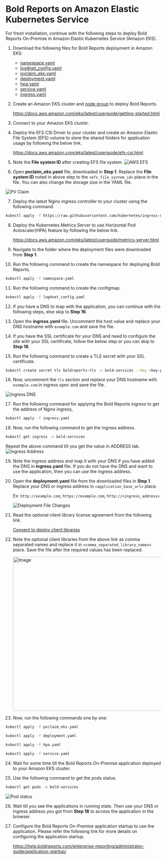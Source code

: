 # Bold Reports on Amazon Elastic Kubernetes Service

For fresh installation, continue with the following steps to deploy Bold Reports On-Premise in Amazon Elastic Kubernetes Service (Amazon EKS).

1. Download the following files for Bold Reports deployment in Amazon EKS:

    * [namespace.yaml](https://raw.githubusercontent.com/boldreports/bold-reports-kubernetes/v9.1.7/deploy/namespace.yaml)
    * [log4net_config.yaml](https://raw.githubusercontent.com/boldreports/bold-reports-kubernetes/v9.1.7/deploy/log4net_config.yaml)
    * [pvclaim_eks.yaml](https://raw.githubusercontent.com/boldreports/bold-reports-kubernetes/v9.1.7/deploy/pvclaim_eks.yaml)
    * [deployment.yaml](https://raw.githubusercontent.com/boldreports/bold-reports-kubernetes/v9.1.7/deploy/deployment.yaml)
    * [hpa.yaml](https://raw.githubusercontent.com/boldreports/bold-reports-kubernetes/v9.1.7/deploy/hpa.yaml)
    * [service.yaml](https://raw.githubusercontent.com/boldreports/bold-reports-kubernetes/v9.1.7/deploy/service.yaml)
    * [ingress.yaml](https://raw.githubusercontent.com/boldreports/bold-reports-kubernetes/v9.1.7/deploy/ingress.yaml)

2. Create an Amazon EKS cluster and [node group](https://docs.aws.amazon.com/eks/latest/userguide/eks-compute.html) to deploy Bold Reports.

   https://docs.aws.amazon.com/eks/latest/userguide/getting-started.html 

3. Connect to your Amazon EKS cluster.

4. Deploy the EFS CSI Driver to your cluster and create an Amazon Elastic File System (EFS) volume to store the shared folders for application usage by following the below link.

   https://docs.aws.amazon.com/eks/latest/userguide/efs-csi.html 

5. Note the **File system ID** after creating EFS file system.
![AWS EFS](images/aws-efs.png)

6. Open **pvclaim_eks.yaml** file, downloaded in **Step 1**. Replace the **File system ID** noted in above step to the `<efs_file_system_id>` place in the file. You can also change the storage size in the YAML file. 

![PV Claim](images/eks_pvclaim.png)

7. Deploy the latest Nginx ingress controller to your cluster using the following command.

```sh
kubectl apply -f https://raw.githubusercontent.com/kubernetes/ingress-nginx/controller-v1.2.0/deploy/static/provider/aws/deploy.yaml
```

8. Deploy the Kubernetes Metrics Server to use Horizontal Pod Autoscaler(HPA) feature by following the below link.

    https://docs.aws.amazon.com/eks/latest/userguide/metrics-server.html

9. Navigate to the folder where the deployment files were downloaded from **Step 1**.

10. Run the following command to create the namespace for deploying Bold Reports.

```sh
kubectl apply -f namespace.yaml
```

11. Run the following command to create the configmap.

```sh
kubectl apply -f log4net_config.yaml
```

12. If you have a DNS to map with the application, you can continue with the following steps, else skip to **Step 16**. 

13. Open the **ingress.yaml** file. Uncomment the host value and replace your DNS hostname with `example.com` and save the file.

14. If you have the SSL certificate for your DNS and need to configure the site with your SSL certificate, follow the below step or you can skip to **Step 18**.

15. Run the following command to create a TLS secret with your SSL certificate.

```sh
kubectl create secret tls boldreports-tls -n bold-services --key <key-path> --cert <certificate-path>
```

16. Now, uncomment the `tls` section and replace your DNS hostname with `example.com` in ingress spec and save the file.

![ingress DNS](images/ingress_yaml.png)

17. Run the following command for applying the Bold Reports ingress to get the address of Nginx ingress,

```sh
kubectl apply -f ingress.yaml
```

18.	Now, run the following command to get the ingress address.

```sh
kubectl get ingress -n bold-services
```
Repeat the above command till you get the value in ADDRESS tab.
![Ingress Address](images/ingress_address.png) 

19.	Note the ingress address and map it with your DNS if you have added the DNS in **ingress.yaml** file. If you do not have the DNS and want to use the application, then you can use the ingress address.

20. Open the **deployment.yaml** file from the downloaded files in **Step 1**. Replace your DNS or ingress address in `<application_base_url>` place.
    
    Ex:  `http://example.com`, `https://example.com`, `http://<ingress_address>`

    ![Deployment File Changes](images/deployment_yaml.png)

21. Read the optional client library license agreement from the following link.

    [Consent to deploy client libraries](../docs/consent-to-deploy-client-libraries.md)

22. Note the optional client libraries from the above link as comma separated names and replace it in `<comma_separated_library_names>` place. Save the file after the required values has been replaced.

    <img src="images/client-library.png" alt="Image" width="700" height="500" style="display: block; margin: 0 auto" />

23. Now, run the following commands one by one:

```sh
kubectl apply -f pvclaim_eks.yaml
```

```sh
kubectl apply -f deployment.yaml
```

```sh
kubectl apply -f hpa.yaml
```

```sh
kubectl apply -f service.yaml
```

24.	Wait for some time till the Bold Reports On-Premise application deployed to your Amazon EKS cluster. 

25.	Use the following command to get the pods status.

```sh
kubectl get pods -n bold-services
```
![Pod status](images/pod_status.png) 

26. Wait till you see the applications in running state. Then use your DNS or ingress address you got from **Step 18** to access the application in the browser.

27.	Configure the Bold Reports On-Premise application startup to use the application. Please refer the following link for more details on configuring the application startup.
    
    https://help.boldreports.com/enterprise-reporting/administrator-guide/application-startup/
